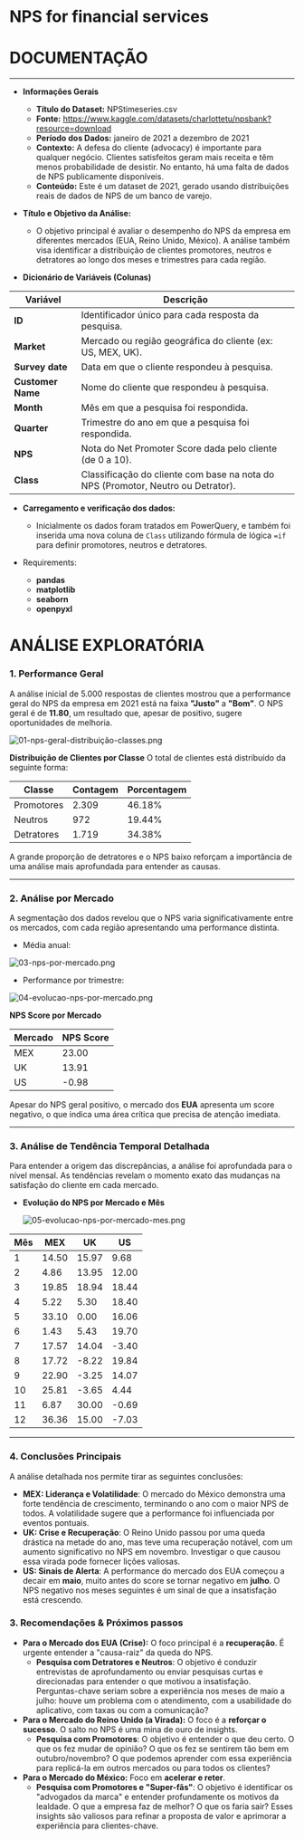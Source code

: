 # NPS for financial services

# DOCUMENTAÇÃO

---

- **Informações Gerais**
    - **Título do Dataset:** NPStimeseries.csv
    - **Fonte:** https://www.kaggle.com/datasets/charlottetu/npsbank?resource=download
    - **Período dos Dados:** janeiro de 2021 a  dezembro de 2021
    - **Contexto:** A defesa do cliente (advocacy) é importante para qualquer negócio. Clientes satisfeitos geram mais receita e têm menos probabilidade de desistir. No entanto, há uma falta de dados de NPS publicamente disponíveis.
    - **Conteúdo:** Este é um dataset de 2021, gerado usando distribuições reais de dados de NPS de um banco de varejo.

- **Título e Objetivo da Análise:**
    - O objetivo principal é avaliar o desempenho do NPS da empresa em diferentes mercados (EUA, Reino Unido, México). A análise também visa identificar a distribuição de clientes promotores, neutros e detratores ao longo dos meses e trimestres para cada região.

- **Dicionário de Variáveis (Colunas)**

| Variável | Descrição |
| --- | --- |
| **ID** | Identificador único para cada resposta da pesquisa. |
| **Market** | Mercado ou região geográfica do cliente (ex: US, MEX, UK). |
| **Survey date** | Data em que o cliente respondeu à pesquisa. |
| **Customer Name** | Nome do cliente que respondeu à pesquisa. |
| **Month** | Mês em que a pesquisa foi respondida. |
| **Quarter** | Trimestre do ano em que a pesquisa foi respondida. |
| **NPS** | Nota do Net Promoter Score dada pelo cliente (de 0 a 10). |
| **Class** | Classificação do cliente com base na nota do NPS (Promotor, Neutro ou Detrator). |
- **Carregamento e verificação dos dados:**
    - Inicialmente os dados foram tratados em PowerQuery, e também foi inserida uma nova coluna de `Class` utilizando fórmula de lógica `=if` para definir promotores, neutros e detratores.
    
- Requirements:
    - **pandas**
    - **matplotlib**
    - **seaborn**
    - **openpyxl**

# ANÁLISE EXPLORATÓRIA

### **1. Performance Geral**

A análise inicial de 5.000 respostas de clientes mostrou que a performance geral do NPS da empresa em 2021 está na faixa **"Justo"** a **"Bom"**. O NPS geral é de **11.80**, um resultado que, apesar de positivo, sugere oportunidades de melhoria.

![01-nps-geral-distribuição-classes.png](01-nps-geral-distribuio-classes.png)

**Distribuição de Clientes por Classe**
O total de clientes está distribuído da seguinte forma:

| Classe | Contagem | Porcentagem |
| --- | --- | --- |
| Promotores | 2.309 | 46.18% |
| Neutros | 972 | 19.44% |
| Detratores | 1.719 | 34.38% |

A grande proporção de detratores e o NPS baixo reforçam a importância de uma análise mais aprofundada para entender as causas.

---

### **2. Análise por Mercado**

A segmentação dos dados revelou que o NPS varia significativamente entre os mercados, com cada região apresentando uma performance distinta.

- Média anual:

![03-nps-por-mercado.png](03-nps-por-mercado.png)

- Performance por trimestre:

![04-evolucao-nps-por-mercado.png](04-evolucao-nps-por-mercado.png)

**NPS Score por Mercado**

| Mercado | NPS Score |
| --- | --- |
| MEX | 23.00 |
| UK | 13.91 |
| US | -0.98 |

Apesar do NPS geral positivo, o mercado dos **EUA** apresenta um score negativo, o que indica uma área crítica que precisa de atenção imediata.

---

### **3. Análise de Tendência Temporal Detalhada**

Para entender a origem das discrepâncias, a análise foi aprofundada para o nível mensal. As tendências revelam o momento exato das mudanças na satisfação do cliente em cada mercado.

- **Evolução do NPS por Mercado e Mês**
    
    ![05-evolucao-nps-por-mercado-mes.png](05-evolucao-nps-por-mercado-mes.png)
    

| Mês | MEX | UK | US |
| --- | --- | --- | --- |
| 1 | 14.50 | 15.97 | 9.68 |
| 2 | 4.86 | 13.95 | 12.00 |
| 3 | 19.85 | 18.94 | 18.44 |
| 4 | 5.22 | 5.30 | 18.40 |
| 5 | 33.10 | 0.00 | 16.06 |
| 6 | 1.43 | 5.43 | 19.70 |
| 7 | 17.57 | 14.04 | -3.40 |
| 8 | 17.72 | -8.22 | 19.84 |
| 9 | 22.90 | -3.25 | 14.07 |
| 10 | 25.81 | -3.65 | 4.44 |
| 11 | 6.87 | 30.00 | -0.69 |
| 12 | 36.36 | 15.00 | -7.03 |

---

### **4. Conclusões Principais**

A análise detalhada nos permite tirar as seguintes conclusões:

- **MEX: Liderança e Volatilidade**: O mercado do México demonstra uma forte tendência de crescimento, terminando o ano com o maior NPS de todos. A volatilidade sugere que a performance foi influenciada por eventos pontuais.
- **UK: Crise e Recuperação**: O Reino Unido passou por uma queda drástica na metade do ano, mas teve uma recuperação notável, com um aumento significativo no NPS em novembro. Investigar o que causou essa virada pode fornecer lições valiosas.
- **US: Sinais de Alerta**: A performance do mercado dos EUA começou a decair em **maio**, muito antes do score se tornar negativo em **julho**. O NPS negativo nos meses seguintes é um sinal de que a insatisfação está crescendo.

### 3. Recomendações & Próximos passos

- **Para o Mercado dos EUA  (Crise):** O foco principal é a **recuperação**. É urgente entender a "causa-raiz" da queda do NPS.
    - **Pesquisa com Detratores e Neutros**: O objetivo é conduzir entrevistas de aprofundamento ou enviar pesquisas curtas e direcionadas para entender o que motivou a insatisfação. Perguntas-chave seriam sobre a experiência nos meses de maio a julho: houve um problema com o atendimento, com a usabilidade do aplicativo, com taxas ou com a comunicação?
- **Para o Mercado do Reino Unido (a Virada):** O foco é a **reforçar o sucesso**. O salto no NPS é uma mina de ouro de insights.
    - **Pesquisa com Promotores**: O objetivo é entender o que deu certo. O que os fez mudar de opinião? O que os fez se sentirem tão bem em outubro/novembro? O que podemos aprender com essa experiência para replicá-la em outros mercados ou para todos os clientes?
- **Para o Mercado do México:** Foco em **acelerar e reter**.
    - **Pesquisa com Promotores e "Super-fãs"**: O objetivo é identificar os "advogados da marca" e entender profundamente os motivos da lealdade. O que a empresa faz de melhor? O que os faria sair? Esses insights são valiosos para refinar a proposta de valor e aprimorar a experiência para clientes-chave.